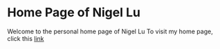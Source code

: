 # Home Page of Nigel Lu
Welcome to the personal home page of Nigel Lu
To visit my home page, click this [link](https://nigellu.github.io/)
